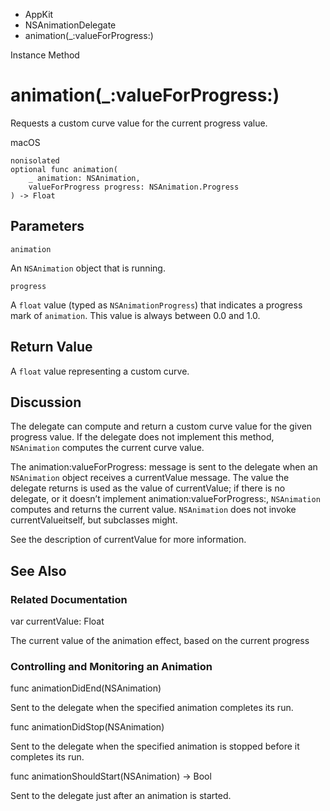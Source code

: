 

- AppKit
- NSAnimationDelegate
-  animation(\_:valueForProgress:) 

Instance Method

# animation(\_:valueForProgress:)

Requests a custom curve value for the current progress value.

macOS

``` source
nonisolated
optional func animation(
    _ animation: NSAnimation,
    valueForProgress progress: NSAnimation.Progress
) -> Float
```

## Parameters 

`animation`  

An `NSAnimation` object that is running.

`progress`  

A `float` value (typed as `NSAnimationProgress`) that indicates a progress mark of `animation`. This value is always between 0.0 and 1.0.

## Return Value

A `float` value representing a custom curve.

## Discussion

The delegate can compute and return a custom curve value for the given progress value. If the delegate does not implement this method, `NSAnimation` computes the current curve value.

The animation:valueForProgress: message is sent to the delegate when an `NSAnimation` object receives a currentValue message. The value the delegate returns is used as the value of currentValue; if there is no delegate, or it doesn’t implement animation:valueForProgress:, `NSAnimation` computes and returns the current value. `NSAnimation` does not invoke currentValueitself, but subclasses might.

See the description of currentValue for more information.

## See Also

### Related Documentation

var currentValue: Float

The current value of the animation effect, based on the current progress

### Controlling and Monitoring an Animation

func animationDidEnd(NSAnimation)

Sent to the delegate when the specified animation completes its run.

func animationDidStop(NSAnimation)

Sent to the delegate when the specified animation is stopped before it completes its run.

func animationShouldStart(NSAnimation) -> Bool

Sent to the delegate just after an animation is started.

